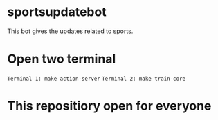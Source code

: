 # sportsupdatebot
This bot gives the updates related to sports.

# Open two terminal 
`Terminal 1: make action-server`
`Terminal 2: make train-core`

# This repositiory open for everyone
